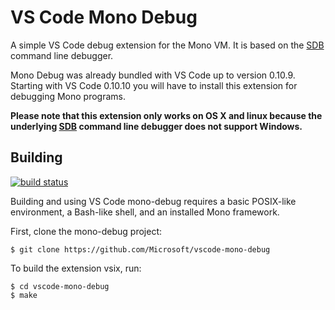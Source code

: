 # VS Code Mono Debug

A simple VS Code debug extension for the Mono VM. It is based on the [SDB](https://github.com/mono/sdb) command line debugger.

Mono Debug was already bundled with VS Code up to version 0.10.9. Starting with VS Code 0.10.10 you will have to install this extension for debugging Mono programs.

**Please note that this extension only works on OS X and linux because the underlying [SDB](https://github.com/mono/sdb) command line debugger does not support Windows.**


## Building

[![build status](https://travis-ci.org/Microsoft/vscode-mono-debug.svg?branch=master)](https://travis-ci.org/Microsoft/vscode-mono-debug)

Building and using VS Code mono-debug requires a basic POSIX-like environment, a Bash-like
shell, and an installed Mono framework.

First, clone the mono-debug project:

	$ git clone https://github.com/Microsoft/vscode-mono-debug

To build the extension vsix, run:

	$ cd vscode-mono-debug
	$ make
